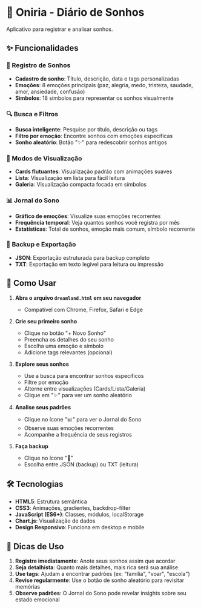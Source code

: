 # 🌙 Oniria - Diário de Sonhos

Aplicativo para registrar e analisar sonhos.

## ✨ Funcionalidades

### 📝 Registro de Sonhos
- **Cadastro de sonho**: Título, descrição, data e tags personalizadas
- **Emoções**: 8 emoções principais (paz, alegria, medo, tristeza, saudade, amor, ansiedade, confusão)
- **Símbolos**: 18 símbolos para representar os sonhos visualmente 

### 🔍 Busca e Filtros
- **Busca inteligente**: Pesquise por título, descrição ou tags
- **Filtro por emoção**: Encontre sonhos com emoções específicas
- **Sonho aleatório**: Botão "✨" para redescobrir sonhos antigos

### 🎨 Modos de Visualização
- **Cards flutuantes**: Visualização padrão com animações suaves
- **Lista**: Visualização em lista para fácil leitura
- **Galeria**: Visualização compacta focada em símbolos

### 📊 Jornal do Sono
- **Gráfico de emoções**: Visualize suas emoções recorrentes
- **Frequência temporal**: Veja quantos sonhos você registra por mês
- **Estatísticas**: Total de sonhos, emoção mais comum, símbolo recorrente

### 💾 Backup e Exportação
- **JSON**: Exportação estruturada para backup completo
- **TXT**: Exportação em texto legível para leitura ou impressão

## 🚀 Como Usar

1. **Abra o arquivo `dreamland.html` em seu navegador**
   - Compatível com Chrome, Firefox, Safari e Edge

2. **Crie seu primeiro sonho**
   - Clique no botão "+ Novo Sonho"
   - Preencha os detalhes do seu sonho
   - Escolha uma emoção e símbolo
   - Adicione tags relevantes (opcional)

3. **Explore seus sonhos**
   - Use a busca para encontrar sonhos específicos
   - Filtre por emoção
   - Alterne entre visualizações (Cards/Lista/Galeria)
   - Clique em "✨" para ver um sonho aleatório

4. **Analise seus padrões**
   - Clique no ícone "📊" para ver o Jornal do Sono
   - Observe suas emoções recorrentes
   - Acompanhe a frequência de seus registros

5. **Faça backup**
   - Clique no ícone "💾"
   - Escolha entre JSON (backup) ou TXT (leitura)

## 🛠️ Tecnologias

- **HTML5**: Estrutura semântica
- **CSS3**: Animações, gradientes, backdrop-filter
- **JavaScript (ES6+)**: Classes, módulos, localStorage
- **Chart.js**: Visualização de dados
- **Design Responsivo**: Funciona em desktop e mobile

## 🌟 Dicas de Uso

1. **Registre imediatamente**: Anote seus sonhos assim que acordar
2. **Seja detalhista**: Quanto mais detalhes, mais rica será sua análise
3. **Use tags**: Ajudam a encontrar padrões (ex: "família", "voar", "escola")
4. **Revise regularmente**: Use o botão de sonho aleatório para revisitar memórias
5. **Observe padrões**: O Jornal do Sono pode revelar insights sobre seu estado emocional





